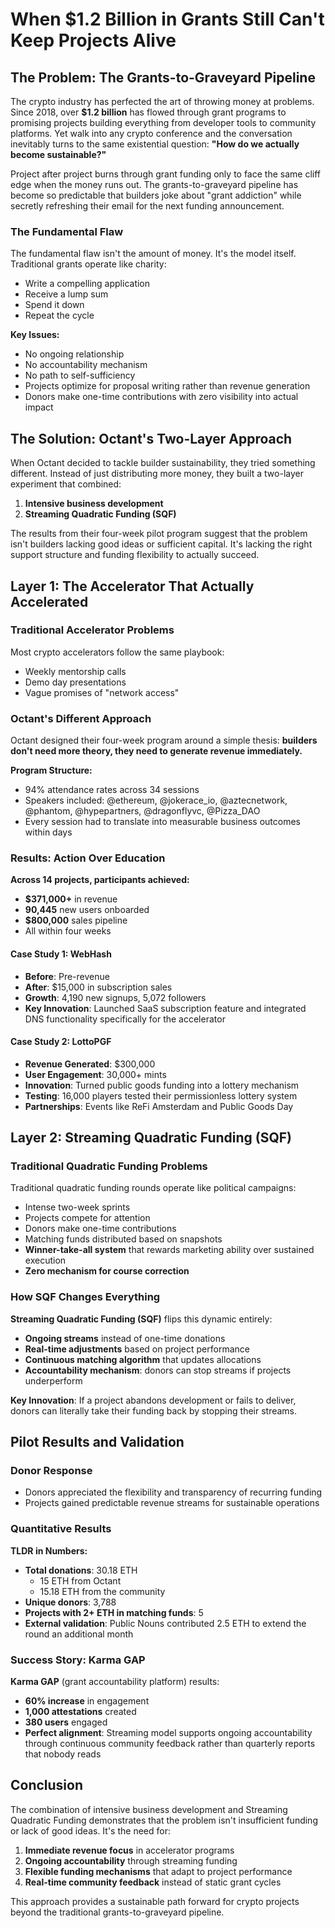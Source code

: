 # When $1.2 Billion in Grants Still Can't Keep Projects Alive


## The Problem: The Grants-to-Graveyard Pipeline

The crypto industry has perfected the art of throwing money at problems. Since 2018, over **$1.2 billion** has flowed through grant programs to promising projects building everything from developer tools to community platforms. Yet walk into any crypto conference and the conversation inevitably turns to the same existential question: **"How do we actually become sustainable?"**

Project after project burns through grant funding only to face the same cliff edge when the money runs out. The grants-to-graveyard pipeline has become so predictable that builders joke about "grant addiction" while secretly refreshing their email for the next funding announcement.

### The Fundamental Flaw

The fundamental flaw isn't the amount of money. It's the model itself. Traditional grants operate like charity:

- Write a compelling application
- Receive a lump sum
- Spend it down
- Repeat the cycle

**Key Issues:**
- No ongoing relationship
- No accountability mechanism
- No path to self-sufficiency
- Projects optimize for proposal writing rather than revenue generation
- Donors make one-time contributions with zero visibility into actual impact

## The Solution: Octant's Two-Layer Approach

When Octant decided to tackle builder sustainability, they tried something different. Instead of just distributing more money, they built a two-layer experiment that combined:

1. **Intensive business development**
2. **Streaming Quadratic Funding (SQF)**

The results from their four-week pilot program suggest that the problem isn't builders lacking good ideas or sufficient capital. It's lacking the right support structure and funding flexibility to actually succeed.

## Layer 1: The Accelerator That Actually Accelerated

### Traditional Accelerator Problems

Most crypto accelerators follow the same playbook:
- Weekly mentorship calls
- Demo day presentations
- Vague promises of "network access"

### Octant's Different Approach

Octant designed their four-week program around a simple thesis: **builders don't need more theory, they need to generate revenue immediately.**

**Program Structure:**
- 94% attendance rates across 34 sessions
- Speakers included: @ethereum, @jokerace_io, @aztecnetwork, @phantom, @hypepartners, @dragonflyvc, @Pizza_DAO
- Every session had to translate into measurable business outcomes within days

### Results: Action Over Education

**Across 14 projects, participants achieved:**
- **$371,000+** in revenue
- **90,445** new users onboarded
- **$800,000** sales pipeline
- All within four weeks

#### Case Study 1: WebHash
- **Before**: Pre-revenue
- **After**: $15,000 in subscription sales
- **Growth**: 4,190 new signups, 5,072 followers
- **Key Innovation**: Launched SaaS subscription feature and integrated DNS functionality specifically for the accelerator

#### Case Study 2: LottoPGF
- **Revenue Generated**: $300,000
- **User Engagement**: 30,000+ mints
- **Innovation**: Turned public goods funding into a lottery mechanism
- **Testing**: 16,000 players tested their permissionless lottery system
- **Partnerships**: Events like ReFi Amsterdam and Public Goods Day

## Layer 2: Streaming Quadratic Funding (SQF)

### Traditional Quadratic Funding Problems

Traditional quadratic funding rounds operate like political campaigns:
- Intense two-week sprints
- Projects compete for attention
- Donors make one-time contributions
- Matching funds distributed based on snapshots
- **Winner-take-all system** that rewards marketing ability over sustained execution
- **Zero mechanism for course correction**

### How SQF Changes Everything

**Streaming Quadratic Funding (SQF)** flips this dynamic entirely:

- **Ongoing streams** instead of one-time donations
- **Real-time adjustments** based on project performance
- **Continuous matching algorithm** that updates allocations
- **Accountability mechanism**: donors can stop streams if projects underperform

**Key Innovation**: If a project abandons development or fails to deliver, donors can literally take their funding back by stopping their streams.

## Pilot Results and Validation

### Donor Response
- Donors appreciated the flexibility and transparency of recurring funding
- Projects gained predictable revenue streams for sustainable operations

### Quantitative Results

**TLDR in Numbers:**
- **Total donations**: 30.18 ETH
  - 15 ETH from Octant
  - 15.18 ETH from the community
- **Unique donors**: 3,788
- **Projects with 2+ ETH in matching funds**: 5
- **External validation**: Public Nouns contributed 2.5 ETH to extend the round an additional month

### Success Story: Karma GAP

**Karma GAP** (grant accountability platform) results:
- **60% increase** in engagement
- **1,000 attestations** created
- **380 users** engaged
- **Perfect alignment**: Streaming model supports ongoing accountability through continuous community feedback rather than quarterly reports that nobody reads

## Conclusion

The combination of intensive business development and Streaming Quadratic Funding demonstrates that the problem isn't insufficient funding or lack of good ideas. It's the need for:

1. **Immediate revenue focus** in accelerator programs
2. **Ongoing accountability** through streaming funding
3. **Flexible funding mechanisms** that adapt to project performance
4. **Real-time community feedback** instead of static grant cycles

This approach provides a sustainable path forward for crypto projects beyond the traditional grants-to-graveyard pipeline.